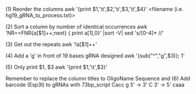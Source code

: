 (1) Reorder the columns
	awk '{print $1,'\t',$2,'\t',$3,'\t',$4}' <filename (i.e. hg19_gRNA_to_process.txt)>

(2) Sort a column by number of identical occurrences 
	awk  'NR==FNR{a[$1]++;next} { print a[$1],$0}' <filename>  <filename> |sort -V| sed 's/[0-4]* //'

(3) Get out the repeats
	awk '!a[$1]++'  <filename>

(4) Add a 'g' in front of 19 bases gRNA designed
	awk '{sub("^","g",$3)}; 1' <filename>
	
(5) Only print $1, $3
	awk '{print $1,'\t',$3}' <filename>
	
Remember to replace the column titles to OligoName Sequence and
(6) Add barcode (Esp3I) to gRNAs with 73bp_script
	Cacc g 5' -> 3'
		C 3' -> 5' caaa
